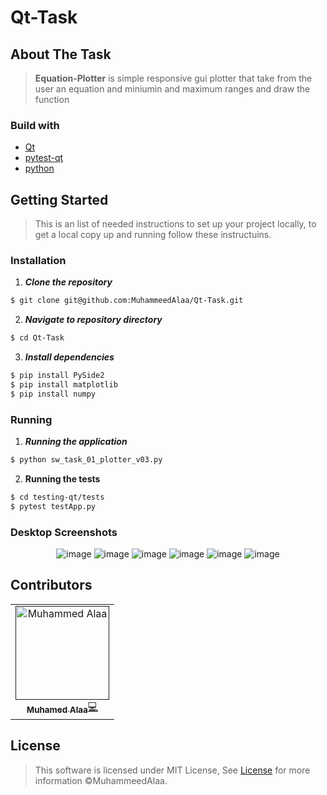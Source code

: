 # Qt-Task

## About The Task

> **Equation-Plotter** is simple responsive gui plotter that take from the user an equation and miniumin and maximum ranges and draw the function

### Build with

- [Qt](https://doc.qt.io/qtforpython/)
- [pytest-qt](https://pytest-qt.readthedocs.io/en/latest/intro.html)
- [python](https://www.python.org/)

## Getting Started

> This is an list of needed instructions to set up your project locally, to get a local copy up and running follow these instructuins.

### Installation

1. **_Clone the repository_**

```sh
$ git clone git@github.com:MuhammeedAlaa/Qt-Task.git
```

2. **_Navigate to repository directory_**

```sh
$ cd Qt-Task
```

3. **_Install dependencies_**

```sh
$ pip install PySide2
$ pip install matplotlib
$ pip install numpy
```

### Running

1. **_Running the application_**

```sh
$ python sw_task_01_plotter_v03.py
```

2. **Running the tests**

```sh
$ cd testing-qt/tests
$ pytest testApp.py
```

### Desktop Screenshots

<div align="center">
  
![image](./images/2021-07-12_3-09-53.png)
![image](./images/2021-07-12_3-10-48.png)
![image](./images/2021-07-12_3-11-12.png)
![image](./images/2021-07-12_3-12-02.png)
![image](./images/2021-07-12_3-12-32.png)
![image](./images/2021-07-12_3-12-58.png)

</div>
  
## Contributors

<table>
  <tr>
  <td align="center"><a href=""https://github.com/MuhammeedAlaa" target="_black"><img src="https://avatars.githubusercontent.com/u/42709288?v=4" width="150px;" alt="Muhammed Alaa"/><br /><sub><b>Muhamed Alaa</b></sub></a><a href="https://github.com/MuhammeedAlaa/Qt-Task/commits/master?author=MuhammeedAlaa" title="Code">💻</a> <br /></td>
  </tr>
</table>

## License

> This software is licensed under MIT License, See [License](https://github.com/MuhammeedAlaa/Qt-Task/blob/master/LICENSE) for more information ©MuhammeedAlaa.
